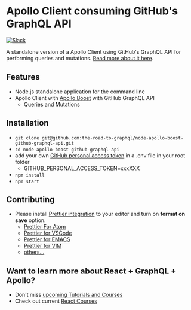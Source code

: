# Apollo Client consuming GitHub's GraphQL API

[![Slack](https://slack-the-road-to-learn-react.wieruch.com/badge.svg)](https://slack-the-road-to-learn-react.wieruch.com/)

A standalone version of a Apollo Client using GitHub's GraphQL API for performing queries and mutations. [Read more about it here](https://www.robinwieruch.de/react-graphql-apollo-tutorial).

## Features

* Node.js standalone application for the command line
* Apollo Client with [Apollo Boost](https://github.com/apollographql/apollo-client/tree/master/packages/apollo-boost) with GitHub GraphQL API
  * Queries and Mutations

## Installation

* `git clone git@github.com:the-road-to-graphql/node-apollo-boost-github-graphql-api.git`
* `cd node-apollo-boost-github-graphql-api`
* add your own [GitHub personal access token](https://help.github.com/articles/creating-a-personal-access-token-for-the-command-line/) in a .env file in your root folder
  * GITHUB_PERSONAL_ACCESS_TOKEN=xxxXXX
* `npm install`
* `npm start`

## Contributing

* Please install [Prettier integration](https://prettier.io/docs/en/editors.html) to your editor and turn on **format on save** option.
  * [Prettier For Atom](https://github.com/prettier/prettier-atom)
  * [Prettier for VSCode](https://github.com/prettier/prettier-vscode)
  * [Prettier for EMACS](https://github.com/prettier/prettier-emacs)
  * [Prettier for VIM](https://prettier.io/docs/en/vim.html)
  * [others...](https://prettier.io/docs/en/editors.html)

## Want to learn more about React + GraphQL + Apollo?

* Don't miss [upcoming Tutorials and Courses](https://www.getrevue.co/profile/rwieruch)
* Check out current [React Courses](https://roadtoreact.com)
